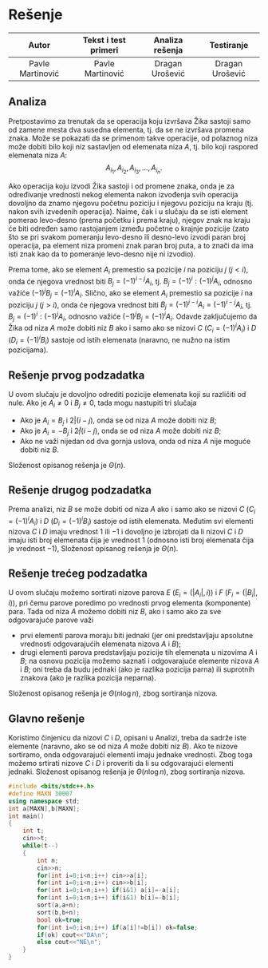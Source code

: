 # Rešenje
	
| Autor | Tekst i test primeri | Analiza rеšenja | Testiranje |
|:-:|:-:|:-:|:-:|
| Pavle Martinović | Pavle Martinović | Dragan Urošević | Dragan Urošević |
	
## Analiza
Pretpostavimo za trenutak da se operacija koju izvršava Žika sastoji samo od zamene mesta dva susedna elementa, tj. da se ne izvršava promena znaka. Može se pokazati da se primenom takve operacije, od polaznog niza može dobiti bilo koji niz sastavljen od elemenata niza $A$, tj. bilo koji raspored elemenata niza $A$:
$$
A_{i_1}, A_{i_2}, A_{i_3}, \dots, A_{i_n}. 
$$
	
Ako operacija koju izvodi Žika sastoji i od promene znaka, onda je za određivanje vrednosti nekog elementa nakon izvođenja svih operacija dovoljno da znamo njegovu početnu poziciju i njegovu poziciju na kraju (tj. nakon svih izvedenih operacija). Naime, čak i u slučaju da se isti element pomerao levo-desno (prema početku i prema kraju), njegov znak na kraju će biti određen samo rastojanjem između početne o krajnje pozicije (zato što se pri svakom pomeranju levo-desno ili desno-levo izvodi paran broj operacija, pa element niza promeni znak paran broj puta, a to znači da ima isti znak kao da to pomeranje levo-desno nije ni izvodio).
	
Prema tome, ako se element $A_i$ premestio sa pozicije $i$ na poziciju $j$ ($j\lt i$), onda će njegova vrednost biti  $B_j = (-1)^{i-j}A_i$, tj. $B_j = (-1)^i : (-1)^j A_i$, odnosno važiće $(-1)^j B_j = (-1)^i A_i$. Slično, ako se element $A_i$ premestio sa pozicije $i$ na poziciju $j$ ($j>i$), onda će njegova vrednost biti  $B_j = (-1)^{j-i}A_i = (-1)^{i-j}A_i$, tj. $B_j = (-1)^i : (-1)^j A_i$, odnosno važiće $(-1)^j B_j = (-1)^i A_i$.   Odavde zaključujemo da Žika od niza $A$ može dobiti niz $B$ ako i samo ako se nizovi $C$ ($C_i = (-1)^iA_i$) i $D$ ($D_i = (-1)^iB_i$) sastoje od istih elemenata (naravno, ne nužno na istim pozicijama).
	
## Rešenje prvog podzadatka
U ovom slučaju je dovoljno odrediti pozicije elemenata koji su različiti od nule. Ako je $A_i \ne 0$ i $B_j \ne 0$, tada mogu nastupiti tri slučaja
	 
-   Ako je $A_i = B_j$ i $2 | (i-j)$, onda se od niza $A$ može dobiti niz $B$;
-   Ako je $A_i = -B_j$ i $2 \not | (i-j)$, onda se od niza $A$ može dobiti niz $B$;
-   Ako ne važi nijedan od dva gornja uslova, onda od niza $A$ nije moguće dobiti niz $B$.
	
Složenost opisanog rešenja je $\Theta(n)$.
	
## Rešenje drugog podzadatka
Prema analizi, niz $B$ se može dobiti od niza $A$ ako i samo ako se nizovi $C$ ($C_i = (-1)^iA_i$) i $D$ ($D_i = (-1)^iB_i$) sastoje od istih elemenata. Međutim svi elementi nizova $C$ i $D$ imaju vrednost $1$ ili $-1$ i dovoljno je izbrojati da li nizovi $C$ i $D$ imaju isti broj elemenata čija je vrednost $1$ (odnosno isti broj elemenata čija je vrednost $-1$),
Složenost opisanog rešenja je $\Theta(n)$.
	
## Rešenje trećeg podzadatka
U ovom slučaju možemo sortirati nizove parova $E$ $(E_i = (|A_i|, i))$ i $F$  $(F_i=(|B_i|, i))$, pri čemu parove poredimo po vrednosti prvog elementa (komponente) para. Tada od niza $A$ možemo dobiti niz $B$, ako i samo ako za sve odgovarajuće parove važi
-   prvi elementi parova moraju biti jednaki (jer oni predstavljaju apsolutne vrednosti odgovarajućih elemenata nizova $A$ i $B$);
-   drugi elementi parova predstavljaju pozicije tih elemenata u nizovima $A$ i $B$; na osnovu pozicija možemo saznati i odgovarajuće elemente nizova $A$ i $B$; oni treba da budu jednaki (ako je razlika pozicija parna) ili suprotnih znakova (ako je razlika pozicija neparna).
	
Složenost opisanog rešenja je $\Theta(n\log n)$, zbog sortiranja nizova.
	 
## Glavno rešenje
Koristimo činjenicu da nizovi $C$ i $D$, opisani u Analizi, treba da sadrže iste elemente (naravno, ako se od niza $A$  može dobiti niz $B$). Ako te nizove sortiramo, onda odgovarajući elementi imaju jednake vrednosti. Zbog toga možemo srtirati nizove $C$ i $D$ i proveriti da li su odgovarajući elementi jednaki. Složenost opisanog rešenja je $\Theta(n\log n)$, zbog sortiranja nizova.
	
``` cpp title="02_razmena_znaka.cpp" linenums="1"
#include <bits/stdc++.h>
#define MAXN 30007
using namespace std;
int a[MAXN],b[MAXN];
int main()
{
	int t;
	cin>>t;
	while(t--)
	{
	    int n;
	    cin>>n;
	    for(int i=0;i<n;i++) cin>>a[i];
	    for(int i=0;i<n;i++) cin>>b[i];
	    for(int i=0;i<n;i++) if(i&1) a[i]=-a[i];
	    for(int i=0;i<n;i++) if(i&1) b[i]=-b[i];
	    sort(a,a+n);
	    sort(b,b+n);
	    bool ok=true;
	    for(int i=0;i<n;i++) if(a[i]!=b[i]) ok=false;
	    if(ok) cout<<"DA\n";
	    else cout<<"NE\n";
	}
}

```
